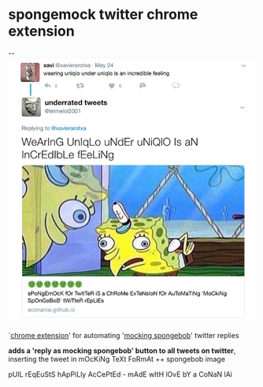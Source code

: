 # spongemock twitter chrome extension

--
![spongemock screenshot](https://raw.githubusercontent.com/aconanlai/spongemock-twitter/master/spongescreenshot.png)

`[chrome extension](https://chrome.google.com/webstore/detail/spongemock/bofinkiibnkifejfhmdgenhmbikjnmbj)' for automating '[mocking spongebob](http://knowyourmeme.com/memes/mocking-spongebob)' twitter replies

**adds a 'reply as mocking spongebob' button to all tweets on twitter**, inserting the tweet in mOcKiNg TeXt FoRmAt ++ spongebob image

pUlL rEqEuStS hApPiLly AcCePtEd - mAdE wItH lOvE bY a CoNaN lAi